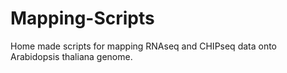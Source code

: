 # Mapping-Scripts
Home made scripts for mapping RNAseq and CHIPseq data onto Arabidopsis thaliana genome.
